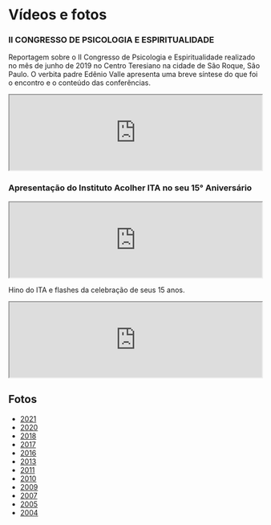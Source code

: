 # Vídeos e fotos

### II CONGRESSO DE PSICOLOGIA E ESPIRITUALIDADE

Reportagem sobre o II Congresso de Psicologia e Espiritualidade realizado no
mês de junho de 2019 no Centro Teresiano na cidade de São Roque, São Paulo.
O verbita padre Edênio Valle apresenta uma breve síntese do que foi o encontro
e o conteúdo das conferências.

 <div class="videoWrapper">
 <iframe width="100%" src="https://www.youtube.com/embed/m3saF8XkcHI" allow="accelerometer; autoplay; clipboard-write; encrypted-media; gyroscope; picture-in-picture" allowfullscreen></iframe>
 </div>

### Apresentação do Instituto Acolher ITA no seu 15° Aniversário

<div class="videoWrapper">
<iframe width="100%" src="https://www.youtube.com/embed/HRFuiiE5Sgw" allow="accelerometer; autoplay; clipboard-write; encrypted-media; gyroscope; picture-in-picture" allowfullscreen></iframe>
</div>

Hino do ITA e flashes da celebração de seus 15 anos.

<div class="videoWrapper">
<iframe width="100%" src="https://www.youtube.com/embed/m1L1gNeqgbs" allow="accelerometer; autoplay; clipboard-write; encrypted-media; gyroscope; picture-in-picture" allowfullscreen></iframe>
</div>



## Fotos

* [2021](fotos_2021.html)
* [2020](fotos_2020.html)
* [2018](fotos_2018.html)
* [2017](fotos_2017.html)
* [2016](fotos_2016.html)
* [2013](fotos_2013.html)
* [2011](fotos_2011.html)
* [2010](fotos_2010.html)
* [2009](fotos_2009.html)
* [2007](fotos_2007.html)
* [2005](fotos_2005.html)
* [2004](fotos_2004.html)
